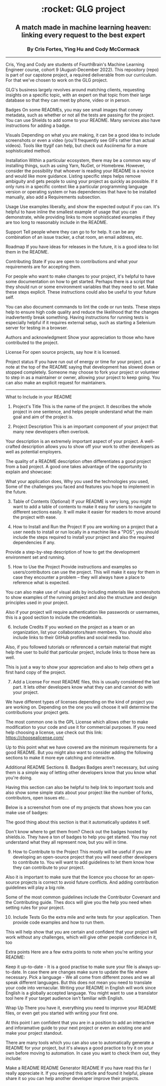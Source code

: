 <h1 align="center" id="heading">:rocket: GLG project</h1>
<h2 align="center" id="heading">A match made in machine learning heaven: linking every request to the best expert</h2>
<h3 align="center" id="heading">By Cris Fortes, Ying Hu and Cody McCormack</h3>

-------------------------------------

Cris, Ying and Cody are students of FourthBrain's Machine Learning Engineer course, cohort 9 (August-December 2022). This repository (repo) is part of our capstone project, a required deliverable from our curriculum. For that we've chosen to work on the GLG project.

GLG's business largely revolves around matching clients, requesting insights on a specific topic, with an expert on that topic from their large database so that they can meet by phone, video or in person.

Badges
On some READMEs, you may see small images that convey metadata, such as whether or not all the tests are passing for the project. You can use Shields to add some to your README. Many services also have instructions for adding a badge.

Visuals
Depending on what you are making, it can be a good idea to include screenshots or even a video (you'll frequently see GIFs rather than actual videos). Tools like ttygif can help, but check out Asciinema for a more sophisticated method.

Installation
Within a particular ecosystem, there may be a common way of installing things, such as using Yarn, NuGet, or Homebrew. However, consider the possibility that whoever is reading your README is a novice and would like more guidance. Listing specific steps helps remove ambiguity and gets people to using your project as quickly as possible. If it only runs in a specific context like a particular programming language version or operating system or has dependencies that have to be installed manually, also add a Requirements subsection.

Usage
Use examples liberally, and show the expected output if you can. It's helpful to have inline the smallest example of usage that you can demonstrate, while providing links to more sophisticated examples if they are too long to reasonably include in the README.

Support
Tell people where they can go to for help. It can be any combination of an issue tracker, a chat room, an email address, etc.

Roadmap
If you have ideas for releases in the future, it is a good idea to list them in the README.

Contributing
State if you are open to contributions and what your requirements are for accepting them.

For people who want to make changes to your project, it's helpful to have some documentation on how to get started. Perhaps there is a script that they should run or some environment variables that they need to set. Make these steps explicit. These instructions could also be useful to your future self.

You can also document commands to lint the code or run tests. These steps help to ensure high code quality and reduce the likelihood that the changes inadvertently break something. Having instructions for running tests is especially helpful if it requires external setup, such as starting a Selenium server for testing in a browser.

Authors and acknowledgment
Show your appreciation to those who have contributed to the project.

License
For open source projects, say how it is licensed.

Project status
If you have run out of energy or time for your project, put a note at the top of the README saying that development has slowed down or stopped completely. Someone may choose to fork your project or volunteer to step in as a maintainer or owner, allowing your project to keep going. You can also make an explicit request for maintainers.

-------------------------------------

What to Include in your README
1. Project's Title
This is the name of the project. It describes the whole project in one sentence, and helps people understand what the main goal and aim of the project is.

2. Project Description
This is an important component of your project that many new developers often overlook.

Your description is an extremely important aspect of your project. A well-crafted description allows you to show off your work to other developers as well as potential employers.

The quality of a README description often differentiates a good project from a bad project. A good one takes advantage of the opportunity to explain and showcase:

What your application does,
Why you used the technologies you used,
Some of the challenges you faced and features you hope to implement in the future.

3. Table of Contents (Optional)
If your README is very long, you might want to add a table of contents to make it easy for users to navigate to different sections easily. It will make it easier for readers to move around the project with ease.

4. How to Install and Run the Project
If you are working on a project that a user needs to install or run locally in a machine like a "POS", you should include the steps required to install your project and also the required dependencies if any.

Provide a step-by-step description of how to get the development environment set and running.

5. How to Use the Project
Provide instructions and examples so users/contributors can use the project. This will make it easy for them in case they encounter a problem – they will always have a place to reference what is expected.

You can also make use of visual aids by including materials like screenshots to show examples of the running project and also the structure and design principles used in your project.

Also if your project will require authentication like passwords or usernames, this is a good section to include the credentials.

6. Include Credits
If you worked on the project as a team or an organization, list your collaborators/team members. You should also include links to their GitHub profiles and social media too.

Also, if you followed tutorials or referenced a certain material that might help the user to build that particular project, include links to those here as well.

This is just a way to show your appreciation and also to help others get a first hand copy of the project.

7. Add a License
For most README files, this is usually considered the last part. It lets other developers know what they can and cannot do with your project.

We have different types of licenses depending on the kind of project you are working on. Depending on the one you will choose it will determine the contributions your project gets.

The most common one is the GPL License which allows other to make modification to your code and use it for commercial purposes. If you need help choosing a license, use check out this link: https://choosealicense.com/

Up to this point what we have covered are the minimum requirements for a good README. But you might also want to consider adding the following sections to make it more eye catching and interactive.

Additional README Sections
8. Badges
Badges aren't necessary, but using them is a simple way of letting other developers know that you know what you're doing.

Having this section can also be helpful to help link to important tools and also show some simple stats about your project like the number of forks, contributors, open issues etc...

Below is a screenshot from one of my projects that shows how you can make use of badges:

The good thing about this section is that it automatically updates it self.

Don't know where to get them from? Check out the badges hosted by shields.io. They have a ton of badges to help you get started. You may not understand what they all represent now, but you will in time.

9. How to Contribute to the Project
This mostly will be useful if you are developing an open-source project that you will need other developers to contribute to. You will want to add guidelines to let them know how they can contribute to your project.

Also it is important to make sure that the licence you choose for an open-source projects is correct to avoid future conflicts. And adding contribution guidelines will play a big role.

Some of the most common guidelines include the Contributor Covenant and the Contributing guide. Thes docs will give you the help you need when setting rules for your project.

10. Include Tests
Go the extra mile and write tests for your application. Then provide code examples and how to run them.

This will help show that you are certain and confident that your project will work without any challenges, which will give other people confidence in it, too

Extra points
Here are a few extra points to note when you're writing your README:

Keep it up-to-date - It is a good practise to make sure your file is always up-to-date. In case there are changes make sure to update the file where necessary.
Pick a language - We all come from different zones and we all speak different languages. But this does not mean you need to translate your code into vernacular. Writing your README in English will work since English is a globally accepted language. You might want to use a translator tool here if your target audience isn't familiar with English.

Wrap Up
There you have it, everything you need to improve your README files, or even get you started with writing your first one.

At this point I am confident that you are in a position to add an interactive and inforamative guide to your next project or even an existing one and make your project standout.

There are many tools which you can also use to automatically generate a README for your project, but it's always a good practice to try it on your own before moving to automation. In case you want to check them out, they include:

Make a README
README Generator
README
If you have read this far I really appreciate it. If you enjoyed this article and found it helpful, please share it so you can help another developer improve their projects.
